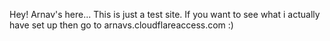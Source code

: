 Hey! Arnav's here...
This is just a test site. If you want to see what i actually have set up then go to arnavs.cloudflareaccess.com :)
